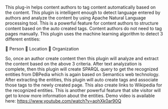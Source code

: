 This plug-in helps content authors to tag content automatically based on the content. This plugin is
intelligent enough to detect language entered by authors and analyze the content by using Apache
Natural Language processing tool. This is a powerful feature for content authors to structure content
based on the auto created tags. Content authors do not need to tag pages manually.
This plugin uses the machine learning algorithm to detect 3 different entities:

 Person
 Location
 Organization

So, once an author create content then this plugin will analyze and extract the content based on the
above 3 criteria.
After text analyzation is complete, then this plugin will create SPARQL query to get the recognized
entities from DBPedia which is again based on Semantics web technology.
After extracting the entities, this plugin will auto create tags and associate those tags to the newly
created page. This also create links to Wikipedia for the recognized entities. This is another powerful
feature that site visitor will get to know more information about the entities.
Demo video is available here: https://www.youtube.com/watch?v=aohXk0ar90Q
